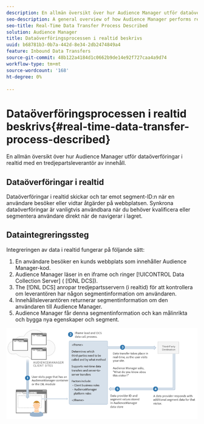```yaml
---
description: En allmän översikt över hur Audience Manager utför dataöverföringar i realtid med en tredjepartsleverantör av innehåll.
seo-description: A general overview of how Audience Manager performs real-time data transfers with a third-party content provider.
seo-title: Real-Time Data Transfer Process Described
solution: Audience Manager
title: Dataöverföringsprocessen i realtid beskrivs
uuid: b68781b3-0b7a-442d-8e34-2db2474849a4
feature: Inbound Data Transfers
source-git-commit: 48b122a4184d1c0662b9de14e92f727caa4a9d74
workflow-type: tm+mt
source-wordcount: '168'
ht-degree: 0%

---
```



# Dataöverföringsprocessen i realtid beskrivs{#real-time-data-transfer-process-described}

En allmän översikt över hur Audience Manager utför dataöverföringar i realtid med en tredjepartsleverantör av innehåll.

<!-- real-time-data-transfer-explained.xml -->

## Dataöverföringar i realtid

Dataöverföringar i realtid skickar och tar emot segment-ID:n när en användare besöker eller vidtar åtgärder på webbplatsen. Synkrona dataöverföringar är vanligtvis användbara när du behöver kvalificera eller segmentera användare direkt när de navigerar i lagret.

## Dataintegreringssteg

Integreringen av data i realtid fungerar på följande sätt:

1. En användare besöker en kunds webbplats som innehåller Audience Manager-kod.
1. Audience Manager läser in en iframe och ringer [!UICONTROL Data Collection Server] ( [!DNL DCS]).
1. The [!DNL DCS] anropar tredjepartsservern (i realtid) för att kontrollera om leverantören har någon segmentinformation om användaren.
1. Innehållsleverantören returnerar segmentinformation om den användaren till Audience Manager.
1. Audience Manager får denna segmentinformation och kan målinrikta och bygga nya egenskaper och segment.

![](assets/rt_reduce70.png)
